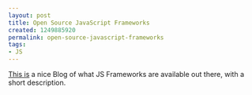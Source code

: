 ```yaml
---
layout: post
title: Open Source JavaScript Frameworks
created: 1249885920
permalink: open-source-javascript-frameworks
tags:
- JS
---
```

<p><a href="http://www.libhound.com/web-development/user-interfaces/javascript-ajax-frameworks-to-develop-interface-rich-web-applications" onclick="window.open(this.href,'','resizable=no,location=no,menubar=no,scrollbars=no,status=no,toolbar=no,fullscreen=no,dependent=no,status'); return false">This is</a> a nice Blog of what JS Frameworks are available out there, with a short description.</p>
<p>&nbsp;</p>
<p>&nbsp;</p>
